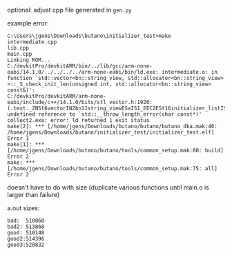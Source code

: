 optional: adjust cpp file generated in `gen.py`

example error:

```
C:\Users\jgens\Downloads\butano\initializer_test>make
intermediate.cpp
lib.cpp
main.cpp
Linking ROM...
C:/devkitPro/devkitARM/bin/../lib/gcc/arm-none-eabi/14.1.0/../../../../arm-none-eabi/bin/ld.exe: intermediate.o: in function `std::vector<bn::string_view, std::allocator<bn::string_view> >::_S_check_init_len(unsigned int, std::allocator<bn::string_view> const&)':
C:/devkitPro/devkitARM/arm-none-eabi/include/c++/14.1.0/bits/stl_vector.h:1920:(.text._ZNSt6vectorIN2bn11string_viewESaIS1_EEC2ESt16initializer_listIS1_ERKS2_.constprop.0.isra.0+0x46): undefined reference to `std::__throw_length_error(char const*)'
collect2.exe: error: ld returned 1 exit status
make[2]: *** [/home/jgens/Downloads/butano/butano/butano_dka.mak:46: /home/jgens/Downloads/butano/initializer_test/initializer_test.elf] Error 1
make[1]: *** [/home/jgens/Downloads/butano/butano/tools/common_setup.mak:80: build] Error 2
make: *** [/home/jgens/Downloads/butano/butano/tools/common_setup.mak:75: all] Error 2
```

doesn't have to do with size (duplicate various functions until main.o is larger than failure)

a.out sizes:

```
bad:  518060
bad2: 513868
good: 510148
good2:514396
good3:520832
```